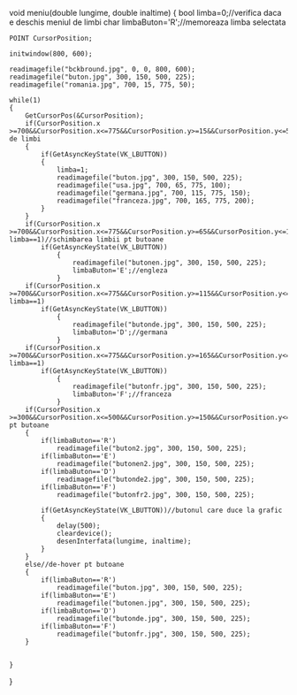 void meniu(double lungime, double inaltime)
{
    bool limba=0;//verifica daca e deschis meniul de limbi
    char limbaButon='R';//memoreaza limba selectata
    
    POINT CursorPosition;
    
    initwindow(800, 600);
    
    readimagefile("bckbround.jpg", 0, 0, 800, 600);
    readimagefile("buton.jpg", 300, 150, 500, 225);
    readimagefile("romania.jpg", 700, 15, 775, 50);
    
    while(1)
    {
        GetCursorPos(&CursorPosition);
        if(CursorPosition.x >=700&&CursorPosition.x<=775&&CursorPosition.y>=15&&CursorPosition.y<=50)//meniu de limbi
        {
            if(GetAsyncKeyState(VK_LBUTTON))
            {
                limba=1;
                readimagefile("buton.jpg", 300, 150, 500, 225);
                readimagefile("usa.jpg", 700, 65, 775, 100);
                readimagefile("germana.jpg", 700, 115, 775, 150);
                readimagefile("franceza.jpg", 700, 165, 775, 200);
            }
        }
        if(CursorPosition.x >=700&&CursorPosition.x<=775&&CursorPosition.y>=65&&CursorPosition.y<=100&& limba==1)//schimbarea limbii pt butoane
            if(GetAsyncKeyState(VK_LBUTTON))
                {
                    readimagefile("butonen.jpg", 300, 150, 500, 225);
                    limbaButon='E';//engleza
                }
        if(CursorPosition.x >=700&&CursorPosition.x<=775&&CursorPosition.y>=115&&CursorPosition.y<=150&& limba==1)
            if(GetAsyncKeyState(VK_LBUTTON))
                {
                    readimagefile("butonde.jpg", 300, 150, 500, 225);
                    limbaButon='D';//germana
                }
        if(CursorPosition.x >=700&&CursorPosition.x<=775&&CursorPosition.y>=165&&CursorPosition.y<=200&& limba==1)
            if(GetAsyncKeyState(VK_LBUTTON))
                {
                    readimagefile("butonfr.jpg", 300, 150, 500, 225);
                    limbaButon='F';//franceza
                }
        if(CursorPosition.x >=300&&CursorPosition.x<=500&&CursorPosition.y>=150&&CursorPosition.y<=225)//hover pt butoane
        {
            if(limbaButon=='R')
                readimagefile("buton2.jpg", 300, 150, 500, 225);
            if(limbaButon=='E')
                readimagefile("butonen2.jpg", 300, 150, 500, 225);
            if(limbaButon=='D')
                readimagefile("butonde2.jpg", 300, 150, 500, 225);
            if(limbaButon=='F')
                readimagefile("butonfr2.jpg", 300, 150, 500, 225);

            if(GetAsyncKeyState(VK_LBUTTON))//butonul care duce la grafic
            {
                delay(500);
                cleardevice();
                desenInterfata(lungime, inaltime);
            }
        }
        else//de-hover pt butoane 
        {
            if(limbaButon=='R')
                readimagefile("buton.jpg", 300, 150, 500, 225);
            if(limbaButon=='E')
                readimagefile("butonen.jpg", 300, 150, 500, 225);
            if(limbaButon=='D')
                readimagefile("butonde.jpg", 300, 150, 500, 225);
            if(limbaButon=='F')
                readimagefile("butonfr.jpg", 300, 150, 500, 225);
        }


    }
}
